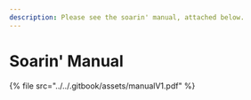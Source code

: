 ```yaml
---
description: Please see the soarin' manual, attached below.
---
```


# Soarin' Manual

{% file src="../../.gitbook/assets/manualV1.pdf" %}
